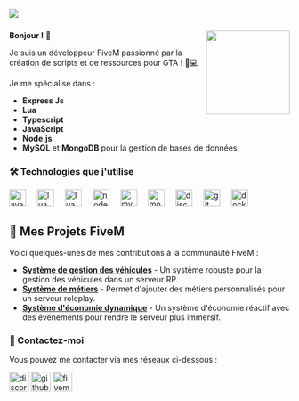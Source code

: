 [![](https://lanyard.cnrad.dev/api/900527489695236107?bg=25272d&borderRadius=30px&showDisplayName=true&idleMessage=Buvez%20de%20l%27eau%20mes%20quoikoubaka%20au%20chocolat)](https://discord.com/users/900527489695236107)

###

<img align="right" height="150" src="https://i.ibb.co/R6X7qWc/5.png"  />

###

**Bonjour !** 👋

Je suis un développeur FiveM passionné par la création de scripts et de ressources pour GTA ! 🚗💻

Je me spécialise dans :
- **Express Js**
- **Lua**
- **Typescript**
- **JavaScript**
- **Node.js**
- **MySQL** et **MongoDB** pour la gestion de bases de données.

### 🛠️ Technologies que j'utilise

<div align="left">
  <img src="https://cdn.jsdelivr.net/gh/devicons/devicon/icons/javascript/javascript-original.svg" height="30" alt="javascript logo"  />
  <img width="12" />
    <img src="https://cdn.jsdelivr.net/gh/devicons/devicon/icons/express/express-original.svg" height="30" alt="lua logo" />
  <img width="12" />
  <img src="https://cdn.jsdelivr.net/gh/devicons/devicon/icons/lua/lua-original.svg" height="30" alt="lua logo" />
  <img width="12" />
  <img src="https://cdn.jsdelivr.net/gh/devicons/devicon/icons/nodejs/nodejs-original.svg" height="30" alt="nodejs logo" />
  <img width="12" />
  <img src="https://cdn.jsdelivr.net/gh/devicons/devicon/icons/mysql/mysql-original.svg" height="30" alt="mysql logo" />
  <img width="12" />
  <img src="https://cdn.jsdelivr.net/gh/devicons/devicon/icons/mongodb/mongodb-original.svg" height="30" alt="mongodb logo" />
  <img width="12" />
  <img src="https://cdn.jsdelivr.net/gh/devicons/devicon/icons/discordjs/discordjs-original.svg" height="30" alt="discordjs logo"  />
  <img width="12" />
  <img src="https://cdn.jsdelivr.net/gh/devicons/devicon/icons/git/git-original.svg" height="30" alt="git logo" />
  <img width="12" />
  <img src="https://cdn.jsdelivr.net/gh/devicons/devicon/icons/docker/docker-original.svg" height="30" alt="docker logo" />
</div>

###

## 🚀 Mes Projets FiveM

Voici quelques-unes de mes contributions à la communauté FiveM :

- **[Système de gestion des véhicules](#)** - Un système robuste pour la gestion des véhicules dans un serveur RP.
- **[Système de métiers](#)** - Permet d'ajouter des métiers personnalisés pour un serveur roleplay.
- **[Système d'économie dynamique](#)** - Un système d'économie réactif avec des événements pour rendre le serveur plus immersif.

### 🌟 Contactez-moi

Vous pouvez me contacter via mes réseaux ci-dessous :

<div align="left">
  <img src="https://img.shields.io/static/v1?message=Discord&logo=discord&label=&color=7289DA&logoColor=white&labelColor=&style=for-the-badge" height="35" alt="discord logo"  />
  <img src="https://img.shields.io/static/v1?message=GitHub&logo=github&label=&color=181717&logoColor=white&labelColor=&style=for-the-badge" height="35" alt="github logo" />
  <img src="https://img.shields.io/static/v1?message=FiveM&logo=fivem&label=&color=3E1F47&logoColor=white&labelColor=&style=for-the-badge" height="35" alt="fivem logo" />
</div>
